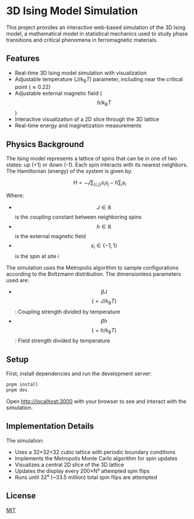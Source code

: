 # 3D Ising Model Simulation

This project provides an interactive web-based simulation of the 3D Ising model, a mathematical model in statistical mechanics used to study phase transitions and critical phenomena in ferromagnetic materials.

## Features

- Real-time 3D Ising model simulation with visualization
- Adjustable temperature ($J/k_{\mathrm B}T$) parameter, including near the critical point ($\approx 0.22$)
- Adjustable external magnetic field ($$h/k_{\mathrm B}T$$)
- Interactive visualization of a 2D slice through the 3D lattice
- Real-time energy and magnetization measurements

## Physics Background

The Ising model represents a lattice of spins that can be in one of two states: up (+1) or down (-1). Each spin interacts with its nearest neighbors. The Hamiltonian (energy) of the system is given by:

```math
H = -J \sum_{\langle i, j\rangle} s_{i} s_{j} - h \sum_{i} s_{i}
```

Where:

- $$J \in \mathbb{R}$$ is the coupling constant between neighboring spins
- $$h \in \mathbb{R}$$ is the external magnetic field
- $$s_{i} \in \lbrace-1, 1\rbrace$$ is the spin at site $i$

The simulation uses the Metropolis algorithm to sample configurations according to the Boltzmann distribution. The dimensionless parameters used are:

- $$\beta J$$ $$(=J/k_{\mathrm B}T)$$: Coupling strength divided by temperature
- $$\beta h$$ $$(=h/k_{\mathrm B}T)$$: Field strength divided by temperature

## Setup

First, install dependencies and run the development server:

```bash
pnpm install
pnpm dev
```

Open [http://localhost:3000](http://localhost:3000) with your browser to see and interact with the simulation.

## Implementation Details

The simulation:

- Uses a 32×32×32 cubic lattice with periodic boundary conditions
- Implements the Metropolis Monte Carlo algorithm for spin updates
- Visualizes a central 2D slice of the 3D lattice
- Updates the display every 200×N³ attempted spin flips
- Runs until 32⁵ (~33.5 million) total spin flips are attempted

## License

[MIT](https://choosealicense.com/licenses/mit/)
